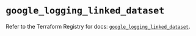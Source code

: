 # `google_logging_linked_dataset`

Refer to the Terraform Registry for docs: [`google_logging_linked_dataset`](https://registry.terraform.io/providers/hashicorp/google/6.47.0/docs/resources/logging_linked_dataset).
